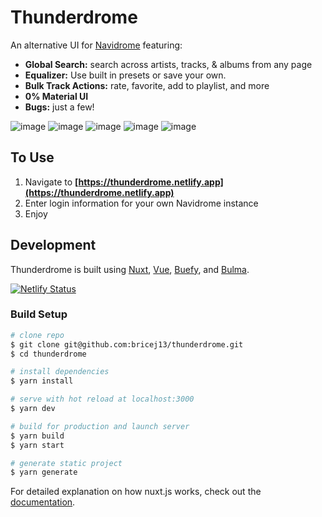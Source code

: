 # Thunderdrome
An alternative UI for [Navidrome](https://www.navidrome.org/) featuring:
- **Global Search:** search across artists, tracks, & albums from any page
- **Equalizer:** Use built in presets or save your own.
- **Bulk Track Actions:** rate, favorite, add to playlist, and more
- **0% Material UI**
- **Bugs:** just a few!

![image](https://user-images.githubusercontent.com/1159009/147443550-530e4cb9-83d0-427a-b7a1-97b32049973e.png)
![image](https://user-images.githubusercontent.com/1159009/147443727-5fa5768d-f842-414d-b134-a112be66c93e.png)
![image](https://user-images.githubusercontent.com/1159009/147443645-68c7761a-78bb-4bdd-930e-34da85818215.png)
![image](https://user-images.githubusercontent.com/1159009/147443841-d18a9898-e5a6-479c-a20e-cd7032130a1f.png)
![image](https://user-images.githubusercontent.com/1159009/147444147-c191aab5-766b-4a19-8e79-23c85ff6f588.png)



## To Use
1. Navigate to **[https://thunderdrome.netlify.app](https://thunderdrome.netlify.app)**
2. Enter login information for your own Navidrome instance
3. Enjoy


## Development
Thunderdrome is built using [Nuxt](https://nuxtjs.org/), [Vue](https://vuejs.org/), [Buefy](https://buefy.org/), and [Bulma](https://bulma.io/).

[![Netlify Status](https://api.netlify.com/api/v1/badges/edecdaa8-c471-4aa0-9df6-3da9f2d373c7/deploy-status)](https://app.netlify.com/sites/thunderdrome/deploys)

### Build Setup

```bash
# clone repo
$ git clone git@github.com:bricej13/thunderdrome.git
$ cd thunderdrome

# install dependencies
$ yarn install

# serve with hot reload at localhost:3000
$ yarn dev

# build for production and launch server
$ yarn build
$ yarn start

# generate static project
$ yarn generate
```

For detailed explanation on how nuxt.js works, check out the [documentation](https://nuxtjs.org).

